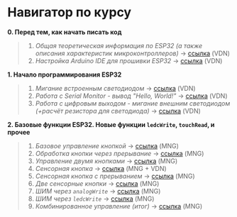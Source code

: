 # Навигатор по курсу

**0. Перед тем, как начать писать код**

<blockquote>

  1. *Общая теоретическая информация по ESP32 (а также описания характеристик микроконтроллеров)* -> [ссылка](https://github.com/Nikolaevviktord/esp32-workshop/blob/master/task-0-1/README.md) (VDN)
  2. *Настройка Arduino IDE для прошивки ESP32* -> [ссылка](https://github.com/Nikolaevviktord/esp32-workshop/blob/master/task-0-2/README.md) (VDN)

</blockquote>

**1. Начало программирования ESP32**

<blockquote>

  1. *Мигание встроенным светодиодом* -> [ссылка](https://github.com/Nikolaevviktord/esp32-workshop/blob/master/task-1-1/README.md) (VDN)
  2. *Работа с Serial Monitor - вывод "Hello, World!"* -> [ссылка](https://github.com/Nikolaevviktord/esp32-workshop/blob/master/task-1-2/README.md) (VDN)
  3. *Работа с цифровым выходом - мигание внешним светодиодом (+расчёт резистора для светодиода)* -> [ссылка](https://github.com/Nikolaevviktord/esp32-workshop/blob/master/task-1-3/README.md) (VDN)
  
</blockquote>

**2. Базовые функции ESP32. Новые функции `ledcWrite`, `touchRead`, и прочее**

<blockquote>

  1. *Базовое управление кнопкой* -> [ссылка](https://github.com/Nikolaevviktord/esp32-workshop/blob/master/task-2-1/README.md) (MNG)
  2. *Обработка кнопки через прерывание* -> [ссылка](https://github.com/Nikolaevviktord/esp32-workshop/tree/master/task-2-2) (MNG)
  3. *Управление двумя кнопками* -> [ссылка](https://github.com/Nikolaevviktord/esp32-workshop/blob/master/task-2-3/README.md) (MNG)
  4. *Сенсорная кнопка* -> [ссылка](https://github.com/Nikolaevviktord/esp32-workshop/blob/master/task-2-4/README.md) (MNG + VDN)
  5. *Сенсорная кнопка с прерыванием* -> [ссылка](https://github.com/Nikolaevviktord/esp32-workshop/blob/master/task-2-5/README.md) (MNG)
  6. *Две сенсорные кнопки* -> [ссылка](https://github.com/Nikolaevviktord/esp32-workshop/blob/master/task-2-6/README.md) (MNG)
  7. *ШИМ через `analogWrite`* -> [ссылка]() (MNG)
  8. *ШИМ через `ledcWrite`* -> [ссылка]() (MNG)
  9. *Комбинированное управление (итог)* -> [ссылка]() (MNG)
  
</blockquote>
